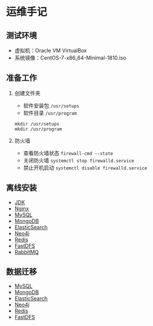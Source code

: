 # 运维手记

## 测试环境

* 虚拟机：Oracle VM VirtualBox
* 系统镜像：CentOS-7-x86_64-Minimal-1810.iso

## 准备工作

1. 创建文件夹

    * 软件安装包 `/usr/setups`
    * 软件目录 `/usr/program`

    ```shell
    mkdir /usr/setups
    mkdir /usr/program
    ```

2. 防火墙

    * 查看防火墙状态 `firewall-cmd --state`
    * 关闭防火墙 `systemctl stop firewalld.service`
    * 禁止开机启动 `systemctl disable firewalld.service`

## 离线安装

* [JDK](/offline/JDK.md)
* [Nginx](/offline/Nginx.md)
* [MySQL](/offline/MySQL.md)
* [MongoDB](/offline/MongoDB.md)
* [ElasticSearch](/offline/ElasticSearch.md)
* [Neo4j](/offline/Neo4j.md)
* [Redis](/offline/Redis.md)
* [FastDFS](/offline/FastDFS.md)
* [RabbitMQ](/offline/RabbitMQ.md)

## 数据迁移

* [MySQL](/migration/MySQL.md)
* [MongoDB](/migration/MongoDB.md)
* [ElasticSearch](/migration/ElasticSearch.md)
* [Neo4j](/migration/Neo4j.md)
* [Redis](/offline/Redis.md)
* [FastDFS](/migration/FastDFS.md)
